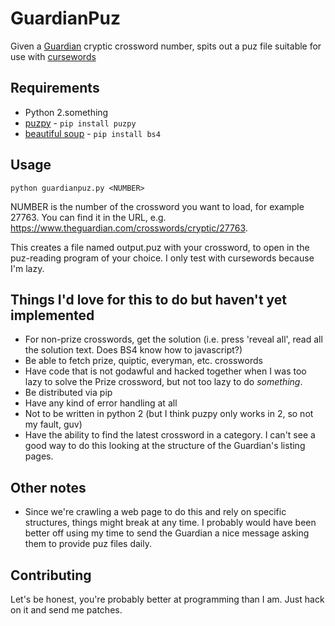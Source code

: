 # GuardianPuz

Given a [Guardian](https://www.guardian.co.uk/crosswords) cryptic crossword number, spits out a puz file suitable for use with [cursewords](https://parkerhiggins.net/2019/03/cursewords-crossword-puzzle-solving-interface-terminal/)

## Requirements
* Python 2.something
* [puzpy](https://github.com/alexdej/puzpy) - `pip install puzpy`
* [beautiful soup](https://www.crummy.com/software/BeautifulSoup/bs4/doc/) - `pip install bs4`

## Usage

`python guardianpuz.py <NUMBER>`

NUMBER is the number of the crossword you want to load, for example 27763. You can find it in the URL, e.g. https://www.theguardian.com/crosswords/cryptic/27763.

This creates a file named output.puz with your crossword, to open in the puz-reading program of your choice. I only test with cursewords because I'm lazy.

## Things I'd love for this to do but haven't yet implemented

* For non-prize crosswords, get the solution (i.e. press 'reveal all', read all the solution text. Does BS4 know how to javascript?)
* Be able to fetch prize, quiptic, everyman, etc. crosswords
* Have code that is not godawful and hacked together when I was too lazy to solve the Prize crossword, but not too lazy to do _something_.
* Be distributed via pip
* Have any kind of error handling at all
* Not to be written in python 2 (but I think puzpy only works in 2, so not my fault, guv)
* Have the ability to find the latest crossword in a category. I can't see a good way to do this looking at the structure of the Guardian's listing pages.

## Other notes
* Since we're crawling a web page to do this and rely on specific structures, things might break at any time. I probably would have been better off using my time to send the Guardian a nice message asking them to provide puz files daily.

## Contributing

Let's be honest, you're probably better at programming than I am. Just hack on it and send me patches.
